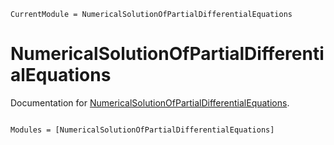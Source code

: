 ```@meta
CurrentModule = NumericalSolutionOfPartialDifferentialEquations
```

# NumericalSolutionOfPartialDifferentialEquations

Documentation for [NumericalSolutionOfPartialDifferentialEquations](https://github.com/Quejiahao/NumericalSolutionOfPartialDifferentialEquations.jl).

```@index
```

```@autodocs
Modules = [NumericalSolutionOfPartialDifferentialEquations]
```
